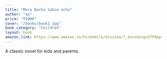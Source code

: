 ```yaml
---
title: "Mera Bacha Sabse acha"
author: "aa"
price: "₹1000"
cover: "/books/book1.jpg"
book_category: "Children"
layout: book
amazon_link: https://www.amazon.in/hz/mobile/mission/?_encoding=UTF8&p=LK4Hb%2BzYNHM%2FTBRhT9TKURTcHYiFxSseO2fl4q63Fatsw5X6wnbK8bc3V%2BEQYc8Ae9X1jhJoNXk0rTCP1ZJCWhr7330phRoBhyh7aLK1K75oRTy1fLwV2EMh5j0JqW8yng6cpJZz6XI0qEEzJCC3RUQ1ggvMeMowM7YuFgKcf%2BiX1V8SeKZI17ZRTQCQe%2Bx2NJBHT8W6dcC3WiKMIR2CmkkLZfrxNbb1uGGBNx92eOnEE3ysXyoWyFp1SI0pIKu7hKm7czgL4Bqz8LMV5N1%2FKFnQ34piLweqlatybfE06IYA0BiM%2BtZ91KzsDrrvmZdB11S1ndgo6ymR5tbs0xOUl1dBZPFuefXkCrZb7cFIDY5cH3xQohV6UQ%2BvTz6%2BG5r1rCX1sbUBoRQcI2rTI8bHmDaKepOtIEop&ref_=ci_mcx_mi&pd_rd_w=Wke7N&content-id=amzn1.sym.bb5f90b6-8579-4a33-98a8-a4481812d522%3Aamzn1.symc.48c44cd0-7d1a-48a7-8f0a-c99aa6b33216&pf_rd_p=bb5f90b6-8579-4a33-98a8-a4481812d522&pf_rd_r=MZ5DFFHT5SCFG98KKP4H&pd_rd_wg=Yiq4c&pd_rd_r=3761b5d4-696f-4f3f-bbd2-2c8533c1a3c0
---
```

A classic novel for kids and parents.